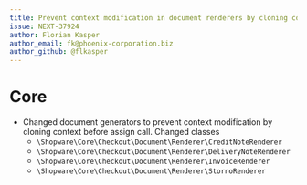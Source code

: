 ```yaml
---
title: Prevent context modification in document renderers by cloning context
issue: NEXT-37924
author: Florian Kasper
author_email: fk@phoenix-corporation.biz
author_github: @flkasper
---
```


# Core

* Changed document generators to prevent context modification by cloning context before assign call. Changed classes
    * `\Shopware\Core\Checkout\Document\Renderer\CreditNoteRenderer`
    * `\Shopware\Core\Checkout\Document\Renderer\DeliveryNoteRenderer`
    * `\Shopware\Core\Checkout\Document\Renderer\InvoiceRenderer`
    * `\Shopware\Core\Checkout\Document\Renderer\StornoRenderer`
